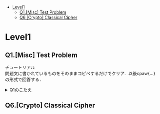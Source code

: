 - [Level1](#level1)
  - [Q1.\[Misc\] Test Problem](#q1misc-test-problem)
  - [Q6.\[Crypto\] Classical Cipher](#q6crypto-classical-cipher)

# Level1
## Q1.\[Misc\] Test Problem
チュートリアル  
問題文に書かれているものをそのままコピペするだけでクリア．以後cpaw{...}の形式で回答する． 
<details>
<summary>Q1のこたえ</summary>

cpaw{this_is_Cpaw_CTF}
</details> 

## Q6.\[Crypto\] Classical Cipher
